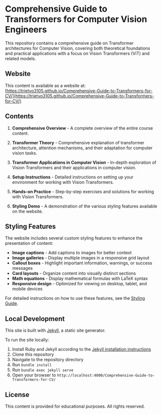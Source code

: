 # Comprehensive Guide to Transformers for Computer Vision Engineers

This repository contains a comprehensive guide on Transformer architectures for Computer Vision, covering both theoretical foundations and practical applications with a focus on Vision Transformers (ViT) and related models.

## Website

This content is available as a website at: [https://trietvo3105.github.io/Comprehensive-Guide-to-Transformers-for-CV/](https://trietvo3105.github.io/Comprehensive-Guide-to-Transformers-for-CV/)

## Contents

1. **Comprehensive Overview** - A complete overview of the entire course content.

2. **Transformer Theory** - Comprehensive explanation of transformer architecture, attention mechanisms, and their adaptation for computer vision tasks.

3. **Transformer Applications in Computer Vision** - In-depth exploration of Vision Transformers and their applications in computer vision.

4. **Setup Instructions** - Detailed instructions on setting up your environment for working with Vision Transformers.

5. **Hands-on Practice** - Step-by-step exercises and solutions for working with Vision Transformers.

6. **Styling Demo** - A demonstration of the various styling features available on the website.

## Styling Features

The website includes several custom styling features to enhance the presentation of content:

-   **Image captions** - Add captions to images for better context
-   **Image galleries** - Display multiple images in a responsive grid layout
-   **Callout boxes** - Highlight important information, warnings, or success messages
-   **Card layouts** - Organize content into visually distinct sections
-   **Math equations** - Display mathematical formulas with LaTeX syntax
-   **Responsive design** - Optimized for viewing on desktop, tablet, and mobile devices

For detailed instructions on how to use these features, see the [Styling Guide](STYLING.md).

## Local Development

This site is built with [Jekyll](https://jekyllrb.com/), a static site generator.

To run the site locally:

1. Install Ruby and Jekyll according to the [Jekyll installation instructions](https://jekyllrb.com/docs/installation/)
2. Clone this repository
3. Navigate to the repository directory
4. Run `bundle install`
5. Run `bundle exec jekyll serve`
6. Open your browser to `http://localhost:4000/Comprehensive-Guide-to-Transformers-for-CV/`

## License

This content is provided for educational purposes. All rights reserved.
